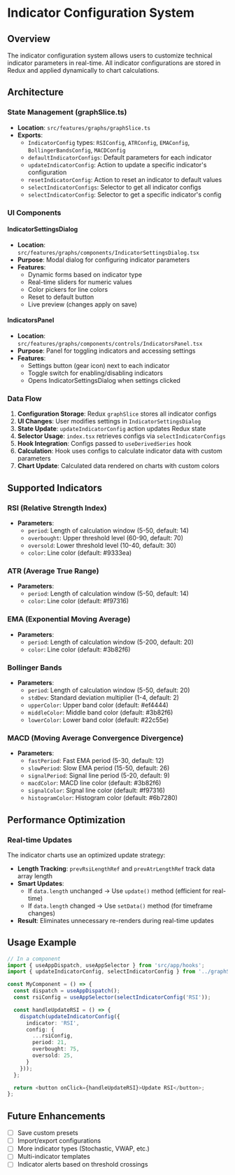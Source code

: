 # Indicator Configuration System

## Overview
The indicator configuration system allows users to customize technical indicator parameters in real-time. All indicator configurations are stored in Redux and applied dynamically to chart calculations.

## Architecture

### State Management (graphSlice.ts)
- **Location**: `src/features/graphs/graphSlice.ts`
- **Exports**:
  - `IndicatorConfig` types: `RSIConfig`, `ATRConfig`, `EMAConfig`, `BollingerBandsConfig`, `MACDConfig`
  - `defaultIndicatorConfigs`: Default parameters for each indicator
  - `updateIndicatorConfig`: Action to update a specific indicator's configuration
  - `resetIndicatorConfig`: Action to reset an indicator to default values
  - `selectIndicatorConfigs`: Selector to get all indicator configs
  - `selectIndicatorConfig`: Selector to get a specific indicator's config

### UI Components

#### IndicatorSettingsDialog
- **Location**: `src/features/graphs/components/IndicatorSettingsDialog.tsx`
- **Purpose**: Modal dialog for configuring indicator parameters
- **Features**:
  - Dynamic forms based on indicator type
  - Real-time sliders for numeric values
  - Color pickers for line colors
  - Reset to default button
  - Live preview (changes apply on save)

#### IndicatorsPanel
- **Location**: `src/features/graphs/components/controls/IndicatorsPanel.tsx`
- **Purpose**: Panel for toggling indicators and accessing settings
- **Features**:
  - Settings button (gear icon) next to each indicator
  - Toggle switch for enabling/disabling indicators
  - Opens IndicatorSettingsDialog when settings clicked

### Data Flow

1. **Configuration Storage**: Redux `graphSlice` stores all indicator configs
2. **UI Changes**: User modifies settings in `IndicatorSettingsDialog`
3. **State Update**: `updateIndicatorConfig` action updates Redux state
4. **Selector Usage**: `index.tsx` retrieves configs via `selectIndicatorConfigs`
5. **Hook Integration**: Configs passed to `useDerivedSeries` hook
6. **Calculation**: Hook uses configs to calculate indicator data with custom parameters
7. **Chart Update**: Calculated data rendered on charts with custom colors

## Supported Indicators

### RSI (Relative Strength Index)
- **Parameters**:
  - `period`: Length of calculation window (5-50, default: 14)
  - `overbought`: Upper threshold level (60-90, default: 70)
  - `oversold`: Lower threshold level (10-40, default: 30)
  - `color`: Line color (default: #9333ea)

### ATR (Average True Range)
- **Parameters**:
  - `period`: Length of calculation window (5-50, default: 14)
  - `color`: Line color (default: #f97316)

### EMA (Exponential Moving Average)
- **Parameters**:
  - `period`: Length of calculation window (5-200, default: 20)
  - `color`: Line color (default: #3b82f6)

### Bollinger Bands
- **Parameters**:
  - `period`: Length of calculation window (5-50, default: 20)
  - `stdDev`: Standard deviation multiplier (1-4, default: 2)
  - `upperColor`: Upper band color (default: #ef4444)
  - `middleColor`: Middle band color (default: #3b82f6)
  - `lowerColor`: Lower band color (default: #22c55e)

### MACD (Moving Average Convergence Divergence)
- **Parameters**:
  - `fastPeriod`: Fast EMA period (5-30, default: 12)
  - `slowPeriod`: Slow EMA period (15-50, default: 26)
  - `signalPeriod`: Signal line period (5-20, default: 9)
  - `macdColor`: MACD line color (default: #3b82f6)
  - `signalColor`: Signal line color (default: #f97316)
  - `histogramColor`: Histogram color (default: #6b7280)

## Performance Optimization

### Real-time Updates
The indicator charts use an optimized update strategy:
- **Length Tracking**: `prevRsiLengthRef` and `prevAtrLengthRef` track data array length
- **Smart Updates**:
  - If `data.length` unchanged → Use `update()` method (efficient for real-time)
  - If `data.length` changed → Use `setData()` method (for timeframe changes)
- **Result**: Eliminates unnecessary re-renders during real-time updates

## Usage Example

```typescript
// In a component
import { useAppDispatch, useAppSelector } from 'src/app/hooks';
import { updateIndicatorConfig, selectIndicatorConfig } from '../graphSlice';

const MyComponent = () => {
  const dispatch = useAppDispatch();
  const rsiConfig = useAppSelector(selectIndicatorConfig('RSI'));

  const handleUpdateRSI = () => {
    dispatch(updateIndicatorConfig({
      indicator: 'RSI',
      config: {
        ...rsiConfig,
        period: 21,
        overbought: 75,
        oversold: 25,
      }
    }));
  };

  return <button onClick={handleUpdateRSI}>Update RSI</button>;
};
```

## Future Enhancements
- [ ] Save custom presets
- [ ] Import/export configurations
- [ ] More indicator types (Stochastic, VWAP, etc.)
- [ ] Multi-indicator templates
- [ ] Indicator alerts based on threshold crossings
